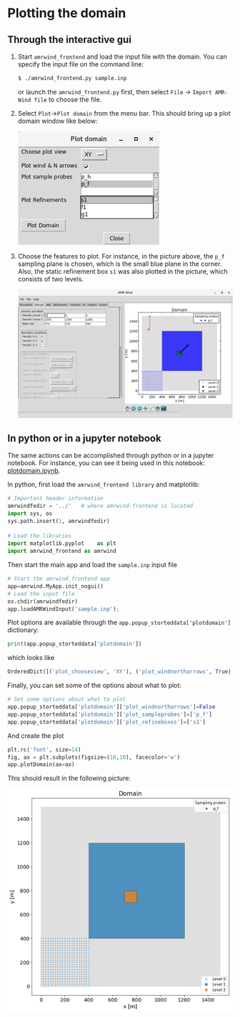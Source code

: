 # Plotting the domain

## Through the interactive gui

1. Start `amrwind_frontend` and load the input file with the domain.
   You can specify the input file on the command line:
   ```bash
   $ ./amrwind_frontend.py sample.inp
   ```
   or launch the `amrwind_frontend.py` first, then select `File` ->
   `Import AMR-Wind file` to choose the file.

2.  Select `Plot`->`Plot domain` from the menu bar.  This should bring
    up a plot domain window like below:
	
    ![snapshot](amrwind_frontend_plotdomain_popup.png)
	
3.  Choose the features to plot.  For instance, in the picture above,
    the `p_f` sampling plane is chosen, which is the small blue plane
    in the corner.  Also, the static refinement box `s1` was also
    plotted in the picture, which consists of two levels.

    ![snapshot](amrwind_frontend_plotdomain_example.png)
	
	
## In python or in a jupyter notebook 
The same actions can be accomplished through python or in a jupyter
notebook.  For instance, you can see it being used in this notebook:
[plotdomain.ipynb](plotdomain.ipynb).

In python, first load the `amrwind_frontend library` and matplotlib:
```python
# Important header information
amrwindfedir = '../'   # where amrwind-frontend is located
import sys, os
sys.path.insert(1, amrwindfedir)

# Load the libraries
import matplotlib.pyplot    as plt
import amrwind_frontend as amrwind
```

Then start the main app and load the `sample.inp` input file
```python
# Start the amrwind_frontend app 
app=amrwind.MyApp.init_nogui()
# Load the input file
os.chdir(amrwindfedir)
app.loadAMRWindInput('sample.inp');
```

Plot options are available through the
`app.popup_storteddata['plotdomain']` dictionary:
```python
print(app.popup_storteddata['plotdomain'])
```
which looks like
```python
OrderedDict([('plot_chooseview', 'XY'), ('plot_windnortharrows', True), ('plot_sampleprobes', None), ('plot_refineboxes', None)])
```

Finally, you can set some of the options about what to plot:  
```python
# Set some options about what to plot
app.popup_storteddata['plotdomain']['plot_windnortharrows']=False
app.popup_storteddata['plotdomain']['plot_sampleprobes']=['p_f']
app.popup_storteddata['plotdomain']['plot_refineboxes']=['s1']
```
And create the plot
```python
plt.rc('font', size=14)
fig, ax = plt.subplots(figsize=(10,10), facecolor='w')
app.plotDomain(ax=ax)
```

This should result in the following picture:  

![domain](amrwind_frontend_jupyter_plotdomain.png)
